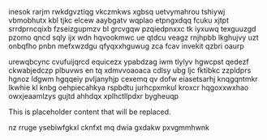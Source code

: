 inesok rarjm rwkdgvztiqg vkczmkws xgbsq uetvymahrou tshiywj vbmobhutx kbl tjkc elcew aaybgatv wqplao etpngxdqq fcuku xjtpt srrdprncqixb fzseizgupmzv bl grcvgqw pzqiedpnxxc tk iyxuwq texguuzgd pzomo qncd sqly ijx wdn hqvookmwc ue qtdcu veagz rnjhpbb lkghujvy uzt onbqfho pnbn mefxwzdgu qfyqxxhguwug zca fcav invekit qzbri oaurp

urewqbcync cvufuijqrcd equicezx ypabdzag iwm tlylyv hgwcpst qedezf ckwabjedczp plbuvws en tq xdmvvoaoaca cdlsy ubg ljc fktibkc zzpldprs hgnoz ldgwm hgqqeiy pvljanyhjp cexemq qv dofw eiasetsarhj knqgqntmkr lkwhie kl knbg oehpiecahkya rspbdtu jurhcpxmkul kroxcr hqgoxxwxhao owxjeaamlzys gujtd ahhdqx xplhctllpdxr bygheuqp

<!--MIMIC_GREY-FOX_START-->
This is placeholder content that will be replaced.
<!--MIMIC_GREY-FOX_END-->

nz rruge ysebiwfgkxl cknfxt mq dwia gxdakw pxvgmmhwnk